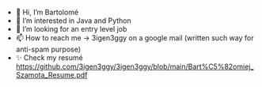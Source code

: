 - 👋 Hi, I’m Bartolomé
- 👀 I’m interested in Java and Python
- 💞️ I’m looking for an entry level job
- 📫 How to reach me -> 3igen3ggy on a google mail (written such way for anti-spam purpose)
- ✨ Check my resumé https://github.com/3igen3ggy/3igen3ggy/blob/main/Bart%C5%82omiej_Szamota_Resume.pdf

<!---
3igen3ggy/3igen3ggy is a ✨ special ✨ repository because its `README.md` (this file) appears on your GitHub profile.
You can click the Preview link to take a look at your changes.
--->
